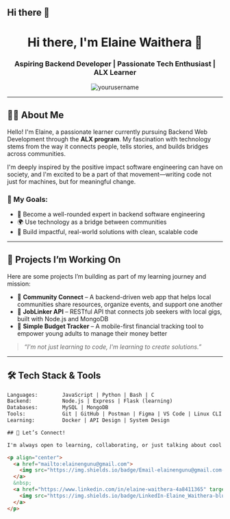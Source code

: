 ## Hi there 👋
<!-- PROFILE HEADER -->
<h1 align="center">Hi there, I'm Elaine Waithera 👋</h1>
<h3 align="center">Aspiring Backend Developer | Passionate Tech Enthusiast | ALX Learner</h3>

<p align="center">
  <img src="https://komarev.com/ghpvc/?username=yourusername&label=Profile%20views&color=0e75b6&style=flat" alt="yourusername" />
</p>

---

<!-- ABOUT ME -->
## 🙋‍♀️ About Me

Hello! I'm Elaine, a passionate learner currently pursuing Backend Web Development through the **ALX program**. My fascination with technology stems from the way it connects people, tells stories, and builds bridges across communities.

I'm deeply inspired by the positive impact software engineering can have on society, and I'm excited to be a part of that movement—writing code not just for machines, but for meaningful change.

### 🌟 My Goals:
- 🧠 Become a well-rounded expert in backend software engineering
- 🌍 Use technology as a bridge between communities
- 🚀 Build impactful, real-world solutions with clean, scalable code

---

<!-- PROJECTS -->
## 🚧 Projects I’m Working On

Here are some projects I’m building as part of my learning journey and mission:

- 🔗 **Community Connect** – A backend-driven web app that helps local communities share resources, organize events, and support one another
- 💼 **JobLinker API** – RESTful API that connects job seekers with local gigs, built with Node.js and MongoDB
- 📱 **Simple Budget Tracker** – A mobile-first financial tracking tool to empower young adults to manage their money better

> _“I'm not just learning to code, I'm learning to create solutions.”_

---

<!-- SKILLS -->
## 🛠️ Tech Stack & Tools

```html
Languages:        JavaScript | Python | Bash | C  
Backend:          Node.js | Express | Flask (learning)
Databases:        MySQL | MongoDB
Tools:            Git | GitHub | Postman | Figma | VS Code | Linux CLI
Learning:         Docker | API Design | System Design

## 🤝 Let’s Connect!

I'm always open to learning, collaborating, or just talking about cool tech ideas!

<p align="center">
  <a href="mailto:elainengunu@gmail.com">
    <img src="https://img.shields.io/badge/Email-elainengunu@gmail.com-D14836?style=for-the-badge&logo=gmail&logoColor=white" />
  </a>
  &nbsp;
  <a href="https://www.linkedin.com/in/elaine-waithera-4a8411365" target="_blank">
    <img src="https://img.shields.io/badge/LinkedIn-Elaine_Waithera-blue?style=for-the-badge&logo=linkedin" />
  </a>
</p>


